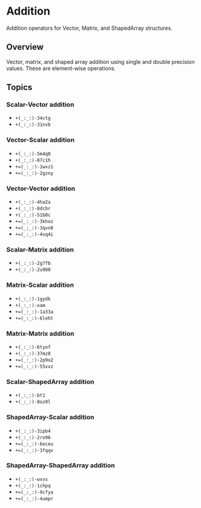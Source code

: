 # Addition

Addition operators for Vector, Matrix, and ShapedArray structures.

## Overview

Vector, matrix, and shaped array addition using single and double precision values. These are element-wise operations.

## Topics

### Scalar-Vector addition

- ``+(_:_:)-34ctg``
- ``+(_:_:)-31nvb``

### Vector-Scalar addition

- ``+(_:_:)-5m4q0``
- ``+(_:_:)-87c1h``
- ``+=(_:_:)-1wxz1``
- ``+=(_:_:)-2gzny``

### Vector-Vector addition

- ``+(_:_:)-4ha2a``
- ``+(_:_:)-8dcbr``
- ``+(_:_:)-51b0c``
- ``+=(_:_:)-3khoz``
- ``+=(_:_:)-3qvn8``
- ``+=(_:_:)-4vq4i``

### Scalar-Matrix addition

- ``+(_:_:)-2g7fb``
- ``+(_:_:)-2u980``

### Matrix-Scalar addition

- ``+(_:_:)-1gydk``
- ``+(_:_:)-xam``
- ``+=(_:_:)-1a33a``
- ``+=(_:_:)-6leht``

### Matrix-Matrix addition

- ``+(_:_:)-6tyof``
- ``+(_:_:)-37mz0``
- ``+=(_:_:)-2p9o2``
- ``+=(_:_:)-55xxz``

### Scalar-ShapedArray addition

- ``+(_:_:)-bt1``
- ``+(_:_:)-8oz0l``

### ShapedArray-Scalar addition

- ``+(_:_:)-3ipb4``
- ``+(_:_:)-2ro96``
- ``+=(_:_:)-6eceu``
- ``+=(_:_:)-3fqqv``

### ShapedArray-ShapedArray addition

- ``+(_:_:)-wxvs``
- ``+(_:_:)-1chpq``
- ``+=(_:_:)-9cfya``
- ``+=(_:_:)-4umpr``
